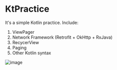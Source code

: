# KtPractice
It's a simple Kotlin practice. 
Include:

1. ViewPager
2. Network Framework (Retrofit + OkHttp + RxJava)
3. RecycerView
4. Paging
5. Other Kotlin syntax

![image](https://github.com/YomiRY/KtPractice/blob/master/ScreenShot.png)


